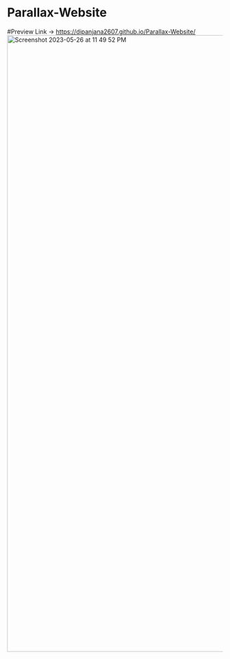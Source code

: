 # Parallax-Website
#Preview Link -> https://dipanjana2607.github.io/Parallax-Website/
<img width="1440" alt="Screenshot 2023-05-26 at 11 49 52 PM" src="https://github.com/Dipanjana2607/Parallax-Website/assets/132746264/42f303fb-d2e7-4e26-9d91-cc592b187a80">

